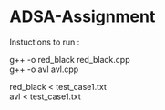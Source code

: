 # ADSA-Assignment

Instuctions to run : 

g++ -o red_black red_black.cpp  
g++ -o avl avl.cpp

red_black < test_case1.txt   
avl < test_case1.txt   

